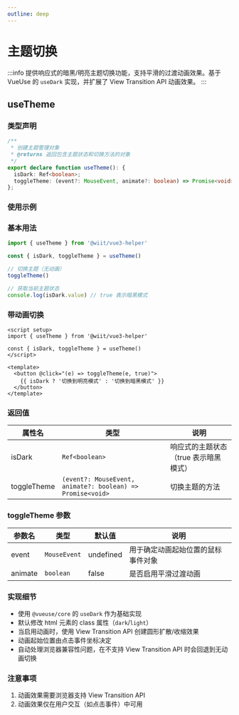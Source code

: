 ```yaml
---
outline: deep
---
```


<script setup>
import Demo from './demo.vue'
</script>

# 主题切换

:::info
提供响应式的暗黑/明亮主题切换功能，支持平滑的过渡动画效果。基于 VueUse 的 `useDark` 实现，并扩展了 View Transition API 动画效果。
:::

## useTheme

### 类型声明

```ts
/**
 * 创建主题管理对象
 * @returns 返回包含主题状态和切换方法的对象
 */
export declare function useTheme(): {
  isDark: Ref<boolean>;
  toggleTheme: (event?: MouseEvent, animate?: boolean) => Promise<void>;
};
```

### 使用示例

<demo />

### 基本用法
```ts
import { useTheme } from '@wiit/vue3-helper'

const { isDark, toggleTheme } = useTheme()

// 切换主题（无动画）
toggleTheme()

// 获取当前主题状态
console.log(isDark.value) // true 表示暗黑模式
```

### 带动画切换
```vue
<script setup>
import { useTheme } from '@wiit/vue3-helper'

const { isDark, toggleTheme } = useTheme()
</script>

<template>
  <button @click="(e) => toggleTheme(e, true)">
    {{ isDark ? '切换到明亮模式' : '切换到暗黑模式' }}
  </button>
</template>
```

### 返回值

| 属性名      | 类型                                                                 | 说明                                   |
|-------------|----------------------------------------------------------------------|----------------------------------------|
| isDark      | `Ref<boolean>`                                                      | 响应式的主题状态（true 表示暗黑模式）  |
| toggleTheme | `(event?: MouseEvent, animate?: boolean) => Promise<void>`          | 切换主题的方法                         |

### toggleTheme 参数

| 参数名  | 类型          | 默认值     | 说明                               |
|---------|---------------|------------|------------------------------------|
| event   | `MouseEvent`  | undefined  | 用于确定动画起始位置的鼠标事件对象  |
| animate | `boolean`     | false      | 是否启用平滑过渡动画               |

### 实现细节

- 使用 `@vueuse/core` 的 `useDark` 作为基础实现
- 默认修改 html 元素的 class 属性（`dark`/`light`）
- 当启用动画时，使用 View Transition API 创建圆形扩散/收缩效果
- 动画起始位置由点击事件坐标决定
- 自动处理浏览器兼容性问题，在不支持 View Transition API 时会回退到无动画切换


### 注意事项

1. 动画效果需要浏览器支持 View Transition API
2. 动画效果仅在用户交互（如点击事件）中可用
